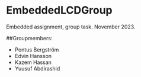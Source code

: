 # EmbeddedLCDGroup
Embedded assignment, group task. November 2023.


##Groupmembers:
- Pontus Bergström
- Edvin Hansson
- Kazem Hassan
- Yuusuf Abdirashid
